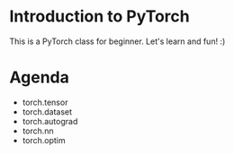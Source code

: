 # Introduction to PyTorch
This is a PyTorch class for beginner. Let's learn and fun! :)

# Agenda
* torch.tensor
* torch.dataset
* torch.autograd
* torch.nn
* torch.optim